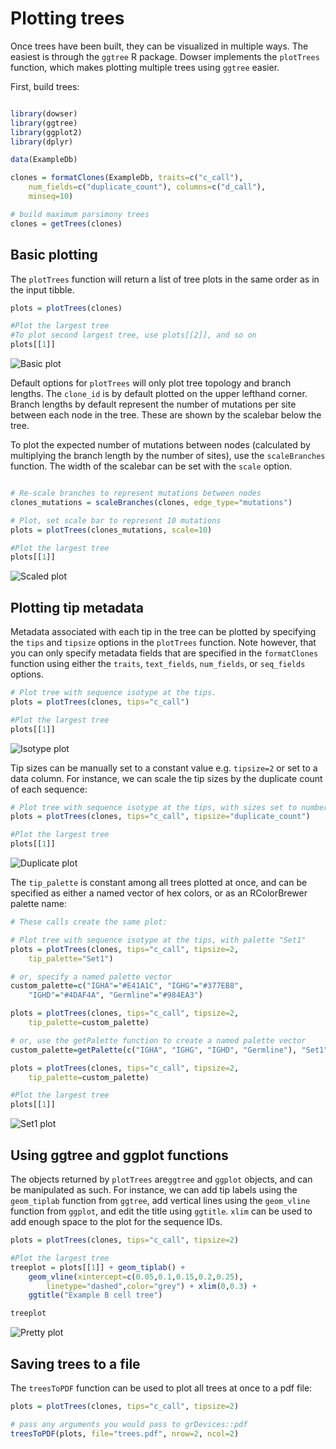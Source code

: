 # Plotting trees

Once trees have been built, they can be visualized in multiple ways. The easiest is through the `ggtree` R package. Dowser implements the `plotTrees` function, which makes plotting multiple trees using `ggtree` easier.

First, build trees:

```r

library(dowser)
library(ggtree)
library(ggplot2)
library(dplyr)

data(ExampleDb)

clones = formatClones(ExampleDb, traits=c("c_call"),
    num_fields=c("duplicate_count"), columns=c("d_call"),
    minseq=10)

# build maximum parsimony trees
clones = getTrees(clones)
```

## Basic plotting

The `plotTrees` function will return a list of tree plots in the same order as in the input tibble.

```r
plots = plotTrees(clones)

#Plot the largest tree
#To plot second largest tree, use plots[[2]], and so on
plots[[1]]
```

![Basic plot](figures/Plotting-Vignette-basic.png)

Default options for `plotTrees` will only plot tree topology and branch lengths. The `clone_id` is by default plotted on the upper lefthand corner. Branch lengths by default represent the number of mutations per site between each node in the tree. These are shown by the scalebar below the tree.


To plot the expected number of mutations between nodes (calculated by multiplying the branch length by the number of sites), use the `scaleBranches` function. The width of the scalebar can be set with the `scale` option. 
```r

# Re-scale branches to represent mutations between nodes
clones_mutations = scaleBranches(clones, edge_type="mutations")

# Plot, set scale bar to represent 10 mutations
plots = plotTrees(clones_mutations, scale=10)

#Plot the largest tree
plots[[1]]
```

![Scaled plot](figures/Plotting-Vignette-scaled.png)

## Plotting tip metadata

Metadata associated with each tip in the tree can be plotted by specifying the `tips` and `tipsize` options in the `plotTrees` function. Note however, that you can only specify metadata fields that are specified in the `formatClones` function using either the `traits`, `text_fields`, `num_fields`, or `seq_fields` options.

```r
# Plot tree with sequence isotype at the tips.
plots = plotTrees(clones, tips="c_call")

#Plot the largest tree
plots[[1]]
```

![Isotype plot](figures/Plotting-Vignette-c_call.png)

Tip sizes can be manually set to a constant value e.g. `tipsize=2` or set to a data column. For instance, we can scale the tip sizes by the duplicate count of each sequence:

```r
# Plot tree with sequence isotype at the tips, with sizes set to number of duplicates
plots = plotTrees(clones, tips="c_call", tipsize="duplicate_count")

#Plot the largest tree
plots[[1]]
```
![Duplicate plot](figures/Plotting-Vignette-c_call_duplicate.png)

The `tip_palette` is constant among all trees plotted at once, and can be specified as either a named vector of hex colors, or as an RColorBrewer palette name:

```r
# These calls create the same plot:

# Plot tree with sequence isotype at the tips, with palette "Set1"
plots = plotTrees(clones, tips="c_call", tipsize=2,
    tip_palette="Set1")

# or, specify a named palette vector
custom_palette=c("IGHA"="#E41A1C", "IGHG"="#377EB8",
    "IGHD"="#4DAF4A", "Germline"="#984EA3")

plots = plotTrees(clones, tips="c_call", tipsize=2,
    tip_palette=custom_palette)

# or, use the getPalette function to create a named palette vector
custom_palette=getPalette(c("IGHA", "IGHG", "IGHD", "Germline"), "Set1")

plots = plotTrees(clones, tips="c_call", tipsize=2,
    tip_palette=custom_palette)

#Plot the largest tree
plots[[1]]
```

![Set1 plot](figures/Plotting-Vignette-c_call_set1.png)

## Using ggtree and ggplot functions

The objects returned by `plotTrees` are`ggtree` and `ggplot` objects, and can be manipulated as such. For instance, we can add tip labels using the `geom_tiplab` function from `ggtree`, add vertical lines using the `geom_vline` function from `ggplot`, and edit the title using `ggtitle`. `xlim` can be used to add enough space to the plot for the sequence IDs.

```r
plots = plotTrees(clones, tips="c_call", tipsize=2)

#Plot the largest tree
treeplot = plots[[1]] + geom_tiplab() + 
    geom_vline(xintercept=c(0.05,0.1,0.15,0.2,0.25),
        linetype="dashed",color="grey") + xlim(0,0.3) +
    ggtitle("Example B cell tree")

treeplot
```

![Pretty plot](figures/Plotting-Vignette-ggtree.png)


## Saving trees to a file

The `treesToPDF` function can be used to plot all trees at once to a pdf file:

```r
plots = plotTrees(clones, tips="c_call", tipsize=2)

# pass any arguments you would pass to grDevices::pdf
treesToPDF(plots, file="trees.pdf", nrow=2, ncol=2)
```